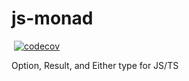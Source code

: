# js-monad

[![<Abion47>](https://circleci.com/gh/Abion47/js-monad.svg?style=shield)](https://circleci.com/gh/Abion47/js-monad) [![codecov](https://codecov.io/gh/Abion47/js-monad/branch/main/graph/badge.svg?token=0V98B6V8RE)](https://codecov.io/gh/Abion47/js-monad)
  
Option, Result, and Either type for JS/TS
